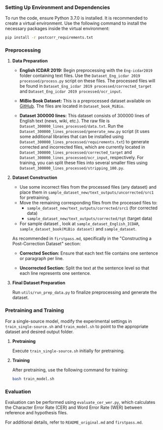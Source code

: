 ### Setting Up Environment and Dependencies

To run the code, ensure Python 3.7.0 is installed. It is recommended to create a virtual environment. Use the following command to install the necessary packages inside the virtual environment:

```bash
pip install -r postcorr_requirements.txt
```

### Preprocessing

1. **Data Preparation**

   - **English ICDAR 2019:**
     Begin preprocessing with the `Eng-icdar2019` folder containing text files. Use the `Dataset_Eng_icdar 2019 processed/process.py` script on these files. The processed files will be found in `Dataset_Eng_icdar 2019 processed/corrected_target` and `Dataset_Eng_icdar 2019 processed/ocr_input`.

   - **MiBio Book Dataset:**
     This is a preprocessed dataset available on [GitHub](https://github.com/jie-mei/MiBio-OCR-dataset/tree/master). The files are located in `Dataset_book_MiBio`.

   - **Dataset 300000 lines:**
     This dataset consists of 300000 lines of English text (news, wiki, etc.). The raw file is `Dataset_300000_lines_processed/data.txt`. Run the `Dataset_300000_lines_processed/generate_new.py` script (it uses some additional libraries that can be installed using `Dataset_300000_lines_processed/requirements.txt`) to generate corrected and incorrected files, which are currently located in `Dataset_300000_lines_processed/corrected_target` and `Dataset_300000_lines_processed/ocr_input`, respectively. For training, you can split these files into several smaller files using `Dataset_300000_lines_processed/stripping_100.py`.

2. **Dataset Construction**
   
   - Use some incorrect files from the processed files (any dataset) and place them in `sample_dataset_new/text_outputs/uncorrected/src1` for pretraining.
   - Move the remaining corresponding files from the processed files to:
     - `sample_dataset_new/text_outputs/corrected/src1` (for corrected data)
     - `sample_dataset_new/text_outputs/corrected/tgt` (target data)
   - For sample dataset , look at `sample_dataset_English_ICDAR`, `sample_dataset_book(MiBio dataset)` and  `sample_dataset`.
   
   As recommended in `firstpass.md`, specifically in the "Constructing a Post-Correction Dataset" section:

   - **Corrected Section:**
     Ensure that each text file contains one sentence or paragraph per line.

   - **Uncorrected Section:**
     Split the text at the sentence level so that each line represents one sentence.

3. **Final Dataset Preparation**
   
   Run `utils/run_prep_data.py` to finalize preprocessing and generate the dataset.

### Pretraining and Training

For a single-source model, modify the experimental settings in `train_single-source.sh` and `train_model.sh` to point to the appropriate dataset and desired output folder.

1. **Pretraining**
   
   Execute `train_single-source.sh` initially for pretraining.

2. **Training**
   
   After pretraining, use the following command for training:

   ```bash
   bash train_model.sh
   ```

### Evaluation

Evaluation can be performed using `evaluate_cer_wer.py`, which calculates the Character Error Rate (CER) and Word Error Rate (WER) between reference and hypothesis files.

For additional details, refer to `README_original.md` and `firstpass.md`.